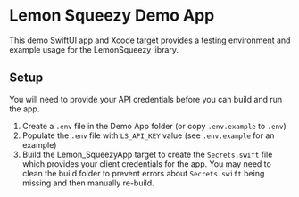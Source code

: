 # Lemon Squeezy Demo App
This demo SwiftUI app and Xcode target provides a testing environment and example usage for the LemonSqueezy library.

## Setup
You will need to provide your API credentials before you can build and run the app.

1. Create a `.env` file in the Demo App folder (or copy `.env.example` to `.env`)
1. Populate the `.env` file with `LS_API_KEY` value (see `.env.example` for an example)
1. Build the Lemon_SqueezyApp target to create the `Secrets.swift` file which provides your client credentials for the app. You may need to clean the build folder to prevent errors about `Secrets.swift` being missing and then manually re-build.
